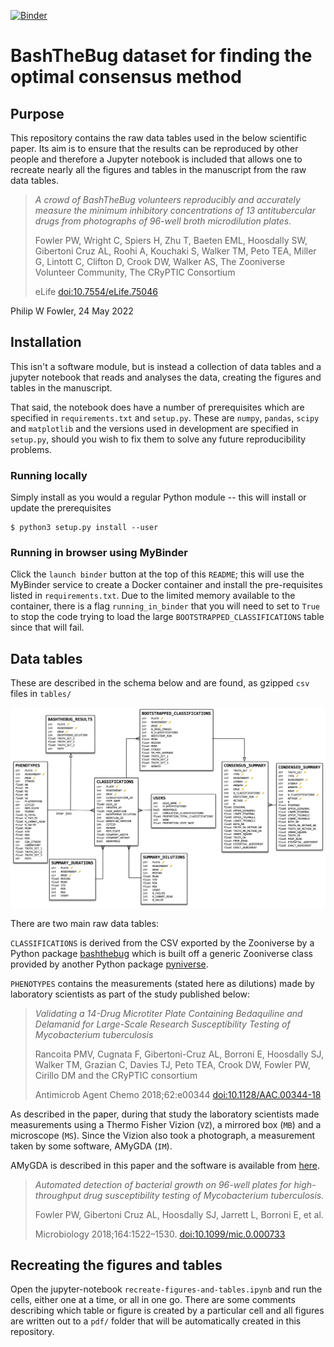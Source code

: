 [![Binder](https://mybinder.org/badge_logo.svg)](https://mybinder.org/v2/gh/fowler-lab/bashthebug-consensus-dataset/HEAD)

# BashTheBug dataset for finding the optimal consensus method

## Purpose

This repository contains the raw data tables used in the below scientific paper. Its aim is to ensure that the results can be reproduced by other people and therefore a Jupyter notebook is included that allows one to recreate nearly all the figures and tables in the manuscript from the raw data tables.

> *A crowd of BashTheBug volunteers reproducibly and accurately measure the minimum inhibitory concentrations of 13 antitubercular drugs from photographs of 96-well broth microdilution plates.*
> 
> Fowler PW, Wright C, Spiers H, Zhu T, Baeten EML, Hoosdally SW, Gibertoni Cruz AL, Roohi A, Kouchaki S, Walker TM, Peto TEA, Miller G, Lintott C, Clifton D, Crook DW, Walker AS, The Zooniverse Volunteer Community, The CRyPTIC Consortium
> 
> eLife [doi:10.7554/eLife.75046 ](https://doi.org/10.7554/eLife.75046 )

Philip W Fowler, 24 May 2022

## Installation

This isn't a software module, but is instead a collection of data tables and a jupyter notebook that reads and analyses the data, creating the figures and tables in the manuscript.

That said, the notebook does have a number of prerequisites which are specified in `requirements.txt` and `setup.py`. These are `numpy`, `pandas`, `scipy` and `matplotlib` and the versions used in development are specified in `setup.py`, should you wish to fix them to solve any future reproducibility problems.

### Running locally 

Simply install as you would a regular Python module -- this will install or update the prerequisites

```
$ python3 setup.py install --user
```

### Running in browser using MyBinder

Click the `launch binder` button at the top of this `README`; this will use the MyBinder service to create a Docker container and install the pre-requisites listed in `requirements.txt`. Due to the limited memory available to the container, there is a flag `running_in_binder` that you will need to set to `True` to stop the code trying to load the large `BOOTSTRAPPED_CLASSIFICATIONS` table since that will fail.

## Data tables

These are described in the schema below and are found, as gzipped `csv` files in `tables/`

![title](DATA_SCHEMA.png)

There are two main raw data tables:

`CLASSIFICATIONS` is derived from the CSV exported by the Zooniverse by a Python package [bashthebug](https://github.com/fowler-lab/bashthebug) which is built off a generic Zooniverse class provided by another Python package [pyniverse](https://github.com/fowler-lab/pyniverse).

`PHENOTYPES` contains the measurements (stated here as dilutions) made by laboratory scientists as part of the study published below:

> *Validating a 14-Drug Microtiter Plate Containing Bedaquiline and Delamanid for Large-Scale Research Susceptibility Testing of Mycobacterium tuberculosis*
> 
> Rancoita PMV, Cugnata F, Gibertoni-Cruz AL, Borroni E, Hoosdally SJ, Walker TM, Grazian C,  Davies TJ, Peto TEA, Crook DW, Fowler PW, Cirillo DM and the CRyPTIC consortium
>
> Antimicrob Agent Chemo 2018;62:e00344 [doi:10.1128/AAC.00344-18](https://doi.org/10.1128/AAC.00344-18)

As described in the paper, during that study the laboratory scientists made measurements using a Thermo Fisher Vizion (`VZ`), a mirrored box (`MB`) and a microscope (`MS`). Since the Vizion also took a photograph, a measurement taken by some software, AMyGDA (`IM`).

AMyGDA is described in this paper and the software is available from [here](https://github.com/fowler-lab/amygda).

> *Automated detection of bacterial growth on 96-well plates for high-throughput drug susceptibility testing of Mycobacterium tuberculosis.*
>
> Fowler PW, Gibertoni Cruz AL, Hoosdally SJ, Jarrett L, Borroni E, et al.  
> 
> Microbiology 2018;164:1522–1530. [doi:10.1099/mic.0.000733](https://doi.org/10.1099/mic.0.000733)

## Recreating the figures and tables

Open the jupyter-notebook `recreate-figures-and-tables.ipynb` and run the cells, either one at a time, or all in one go. There are some comments describing which table or figure is created by a particular cell and all figures are written out to a `pdf/` folder that will be automatically created in this repository.
